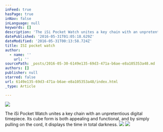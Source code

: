 ```yaml
---
inFeed: true
hasPage: true
inNav: false
inLanguage: null
keywords: []
description: 'The iSi Pocket Watch unites a key chain with an unpretentious digital timepiece. Its cube form is both appealing and functional, and by simply pulling on the cord, it displays the time in total darkness.'
datePublished: '2016-05-31T01:05:18.629Z'
dateModified: '2016-05-31T00:13:58.724Z'
title: ISI pocket watch
author:
  - name: ''
    url: ''
sourcePath: _posts/2016-05-30-6149e135-69d3-471a-b6ae-e8a105353a48.md
authors: []
publisher: null
starred: false
url: 6149e135-69d3-471a-b6ae-e8a105353a48/index.html
_type: Article

---
```

![](https://the-grid-user-content.s3-us-west-2.amazonaws.com/fdb05f51-4a3a-4b90-ad2f-3ce4d511059a.gif)

The iSi Pocket Watch unites a key chain with an unpretentious digital timepiece. Its cube form is both appealing and functional, and by simply pulling on the cord, it displays the time in total darkness.
![](https://the-grid-user-content.s3-us-west-2.amazonaws.com/80b6a51a-60a7-4102-9623-920bc51d0a60.jpg)
![](https://the-grid-user-content.s3-us-west-2.amazonaws.com/df0fe444-baa4-416a-8a36-e11126aaf736.jpg)